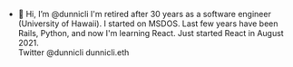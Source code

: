 - 👋 Hi, I’m @dunnicli
I'm retired after 30 years as a software engineer (University of Hawaii). 
I started on MSDOS. Last few years have been Rails, Python, 
and now I'm learning React. Just started React in August 2021.  
Twitter @dunnicli
dunnicli.eth
